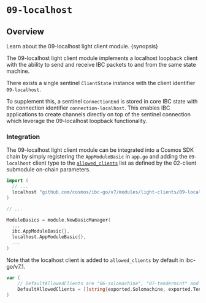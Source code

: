 <!--
order: 1
-->

# `09-localhost`

## Overview

Learn about the 09-localhost light client module. {synopsis}

The 09-localhost light client module implements a localhost loopback client with the ability to send and receive IBC packets to and from the same state machine.

There exists a single sentinel `ClientState` instance with the client identifier `09-localhost`.

To supplement this, a sentinel `ConnectionEnd` is stored in core IBC state with the connection identifier `connection-localhost`. This enables IBC applications to create channels directly on top of the sentinel connection which leverage the 09-localhost loopback functionality.

### Integration

The 09-localhost light client module can be integrated into a Cosmos SDK chain by simply registering the `AppModuleBasic` in `app.go` and adding the `09-localhost` client type to the [`allowed_clients`](https://github.com/cosmos/ibc-go/blob/v7.0.0-rc0/proto/ibc/core/client/v1/client.proto#L102) list as defined by the 02-client submodule on-chain parameters.

```go
import (
  // ...
  localhost "github.com/cosmos/ibc-go/v7/modules/light-clients/09-localhost"
)

// ...

ModuleBasics = module.NewBasicManager(
  ...
  ibc.AppModuleBasic{},
  localhost.AppModuleBasic{},
  ...
)
```

Note that the localhost client is added to `allowed_clients` by default in ibc-go/v7.1.

```go
var (
    // DefaultAllowedClients are "06-solomachine", "07-tendermint" and "09-localhost"
    DefaultAllowedClients = []string{exported.Solomachine, exported.Tendermint, exported.Localhost}
)
```
